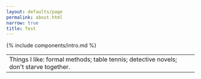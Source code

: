 ```yaml
---
layout: defaults/page
permalink: about.html
narrow: true
title: Test
---
```


{% include components/intro.md %}

<!-- Comment -->


<div class="container">
  <div class="row">
    <div class="col-12">
		<table class="table table-image table-responsive">
		  <tbody>
			  <tr>
			    <td>
			    Things I like: formal methods; table tennis; detective novels; don't starve together.</td>
			  </tr>
		  </tbody>
		</table>   
    </div>
  </div>
</div>


